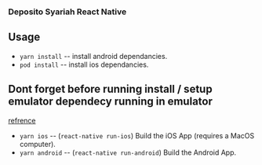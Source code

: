 ### Deposito Syariah React Native

## Usage

- `yarn install` -- install android dependancies.
- `pod install` -- install ios dependancies.

## Dont forget before running install / setup emulator dependecy running in emulator 
[refrence]([https://www.google.com](https://reactnative.dev/docs/environment-setup))


- `yarn ios` -- (`react-native run-ios`) Build the iOS App (requires a MacOS computer).
- `yarn android` -- (`react-native run-android`) Build the Android App.


